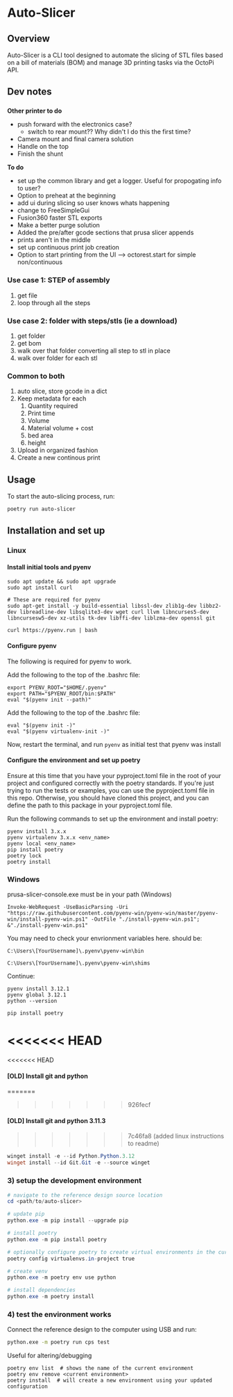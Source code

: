 
# Auto-Slicer

## Overview
Auto-Slicer is a CLI tool designed to automate the slicing of STL files based on a bill of materials (BOM) and manage 3D printing tasks via the OctoPi API.


## Dev notes
### 
**Other printer to do**
- push forward with the electronics case?
   - switch to rear mount?? Why didn't I do this the first time?
- Camera mount and final camera solution
- Handle on the top
- Finish the shunt

**To do**
- set up the common library and get a logger. Useful for propogating info to user?
- Option to preheat at the beginning
- add ui during slicing so user knows whats happening
- change to FreeSimpleGui
- Fusion360 faster STL exports
-  Make a better purge solution
-   Added the pre/after gcode sections that prusa slicer appends
-   prints aren't in the middle
-   set up continuous print job creation
- Option to start printing from the UI --> octorest.start for simple non/continuous


### Use case 1: STEP of assembly
1. get file
2. loop through all the steps


### Use case 2: folder with steps/stls (ie a download)
1. get folder
2. get bom
3. walk over that folder converting all step to stl in place
4. walk over folder for each stl

### Common to both
   1. auto slice, store gcode in a dict
   2. Keep metadata for each
      1. Quantity required
      2. Print time
      3. Volume
      4. Material volume + cost
      5. bed area
      6. height
   3. Upload in organized fashion
   4. Create a new continous print 



## Usage
To start the auto-slicing process, run:
```bash
poetry run auto-slicer
```
<!-- To propogate changes to dependent modules: appears incrementing version number and then poetry update is the only way -->


## Installation and set up
### Linux
#### Install initial tools and pyenv
```
sudo apt update && sudo apt upgrade
sudo apt install curl

# These are required for pyenv
sudo apt-get install -y build-essential libssl-dev zlib1g-dev libbz2-dev libreadline-dev libsqlite3-dev wget curl llvm libncurses5-dev libncursesw5-dev xz-utils tk-dev libffi-dev liblzma-dev openssl git

curl https://pyenv.run | bash
```

#### Configure pyenv
The following is required for pyenv to work.

Add the following to the top of the .bashrc file:

```
export PYENV_ROOT="$HOME/.pyenv"
export PATH="$PYENV_ROOT/bin:$PATH"
eval "$(pyenv init --path)"
```
Add the following to the top of the .bashrc file:
```
eval "$(pyenv init -)"
eval "$(pyenv virtualenv-init -)"
```
Now, restart the terminal, and run `pyenv` as initial test that pyenv was install


#### Configure the environment and set up poetry
Ensure at this time that you have your pyproject.toml file in the root of your project and configured correctly with the poetry standards. If you're just trying to run the tests or examples, you can use the pyproject.toml file in this repo. Otherwise, you should have cloned this project, and you can define the path to this package in your pyproject.toml file.

Run the following commands to set up the environment and install poetry:
```
pyenv install 3.x.x
pyenv virtualenv 3.x.x <env_name>
pyenv local <env_name>
pip install poetry
poetry lock
poetry install
```

### Windows
prusa-slicer-console.exe must be in your path (Windows)


```
Invoke-WebRequest -UseBasicParsing -Uri "https://raw.githubusercontent.com/pyenv-win/pyenv-win/master/pyenv-win/install-pyenv-win.ps1" -OutFile "./install-pyenv-win.ps1"; &"./install-pyenv-win.ps1"
```

You may need to check your envrionment variables here. should be:
```
C:\Users\[YourUsername]\.pyenv\pyenv-win\bin

C:\Users\[YourUsername]\.pyenv\pyenv-win\shims
```

Continue:
```
pyenv install 3.12.1
pyenv global 3.12.1
python --version

pip install poetry
```


<<<<<<< HEAD
=======
<<<<<<< HEAD
#### [OLD] Install git and python
=======

>>>>>>> 926fecf
#### [OLD] Install git and python 3.11.3
>>>>>>> 7c46fa8 (added linux instructions to readme)
```powershell
winget install -e --id Python.Python.3.12
winget install --id Git.Git -e --source winget
```

### 3) setup the development environment
```powershell
# navigate to the reference design source location
cd <path/to/auto-slicer>

# update pip
python.exe -m pip install --upgrade pip

# install poetry
python.exe -m pip install poetry

# optionally configure poetry to create virtual environments in the current package (allows vscode to detect)
poetry config virtualenvs.in-project true

# create venv
python.exe -m poetry env use python

# install dependencies
python.exe -m poetry install
```

### 4) test the environment works
Connect the reference design to the computer using USB and run:
```bash
python.exe -m poetry run cps test
```

Useful for altering/debugging
```
poetry env list  # shows the name of the current environment
poetry env remove <current environment>
poetry install  # will create a new environment using your updated configuration
```
